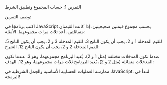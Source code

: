  التمرين 1: حساب المجموع وتطبيق الشرط

وصف التمرين:

اكتب برنامجًا في JavaScript يحسب مجموع قيمتين صحيحيتين.
إذا كانت القيمتان متماثلتين، أعد ثلاث مرات مجموعهما.
الأمثلة:

للقيم المدخلة 1 و 2، يجب أن يكون الناتج 3.
للقيم المدخلة 3 و 2، يجب أن يكون الناتج 5.
للقيم المدخلة 2 و 2، يجب أن يكون الناتج 12.
الشرح:

عندما تكون المدخلات مختلفة (مثل 1 و 2)، يُعيد البرنامج مجموعهما، وهو 3.
عندما تكون المدخلات متماثلة (مثل 2 و 2)، يُعيد البرنامج ثلاث مرات مجموعهما، وهو 12.
الهدف:

ممارسة العمليات الحسابية الأساسية والجمل الشرطية في JavaScript.
لنبدأ في البرمجة!